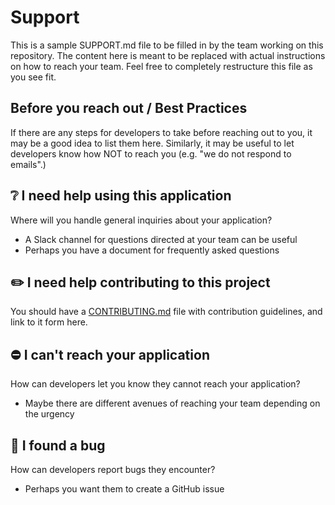 # Support

This is a sample SUPPORT.md file to be filled in by the team working on this repository. The content
here is meant to be replaced with actual instructions on how to reach your team. Feel free to completely
restructure this file as you see fit.

## Before you reach out / Best Practices
If there are any steps for developers to take before reaching out to you, it may be a good idea to list them here. Similarly, it may be useful to let developers know how NOT to reach you (e.g. "we do not respond to emails".)

## ❔ I need help using this application
Where will you handle general inquiries about your application?
- A Slack channel for questions directed at your team can be useful
- Perhaps you have a document for frequently asked questions

## ✏️ I need help contributing to this project
You should have a [CONTRIBUTING.md](./CONTRIBUTING.md) file with contribution guidelines, and link to it form here.

## ⛔ I can't reach your application
How can developers let you know they cannot reach your application?
- Maybe there are different avenues of reaching your team depending on the urgency

## 🐞 I found a bug
How can developers report bugs they encounter?
- Perhaps you want them to create a GitHub issue